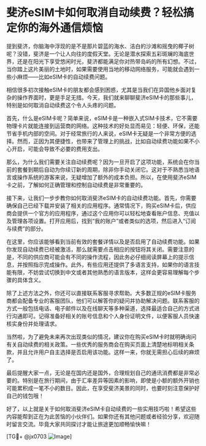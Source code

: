 # 斐济eSIM卡如何取消自动续费？轻松搞定你的海外通信烦恼

提到斐济，你脑海中浮现的是不是那片碧蓝的海水、洁白的沙滩和摇曳的椰子树呢？没错，斐济是一个让人向往的度假天堂。无论是潜水探索五彩斑斓的海底世界，还是在阳光下享受悠闲时光，斐济都能满足你对热带岛屿的所有幻想。不过，当你踏上这片美丽的土地时，如果需要使用当地的移动网络服务，可能就会遇到一些小麻烦——比如eSIM卡的自动续费问题。

相信很多初次接触eSIM卡的朋友都会感到困惑，尤其是当我们在异国他乡面对复杂的操作界面时，更是手足无措。今天，我们就来聊聊斐济eSIM卡的那些事儿，特别是如何取消自动续费这个令人头疼的问题。

首先，什么是eSIM卡呢？简单来说，eSIM卡是一种嵌入式SIM卡技术，它不需要物理卡片就能连接到运营商的网络。这种技术的好处显而易见：轻便、环保，还能节省手机内部的空间。对于经常旅行的人来说，eSIM卡无疑是一个非常方便的选择。然而，正因为其便捷性，也带来了管理上的挑战，比如自动续费功能如果不小心开启，可能会导致不必要的费用支出。

那么，为什么我们需要关注自动续费呢？因为一旦开启了这项功能，系统会在你当前的套餐到期后自动为你续订新的周期，除非你手动关闭它。这对于不熟悉当地语言或操作系统的游客来说，无疑增加了额外的成本负担。所以，在使用斐济eSIM卡之前，了解如何正确管理和控制自动续费是非常重要的。

接下来，让我们一步步教你如何取消斐济eSIM卡的自动续费功能。首先，你需要确保自己已经下载并安装了相关的应用程序。通常情况下，购买eSIM卡后，供应商会提供一个官方的应用程序，通过这个应用你可以轻松地查看账户信息、充值以及管理各项设置。打开应用后，找到“我的账户”或者类似的选项，然后进入“订阅与续费”的部分。

在这里，你应该能够看到当前有效的套餐详情以及是否启用了自动续费功能。如果你发现自动续费已经被激活，那么就需要点击相应的按钮将其关闭。需要注意的是，不同的供应商可能会有不同的操作流程，因此务必仔细阅读屏幕上的提示信息，并按照指示完成操作。此外，有些应用还提供了多语言支持，如果你的语言技能有限，不妨尝试切换到中文或者其他熟悉的语言版本，这样会更容易理解每个步骤的具体含义。

除了上述方法之外，你还可以直接联系客服寻求帮助。大多数正规的eSIM卡服务商都会配备专业的客服团队，他们可以解答你的疑问并协助解决问题。联系客服的方式一般包括电话、电子邮件以及在线聊天等多种渠道，选择最适合自己的方式进行沟通即可。记得准备好相关的账号信息和个人身份证明文件，以便客服人员快速核实身份并处理请求。

当然啦，为了避免未来再次出现类似的情况，建议你在购买eSIM卡时就明确询问有关自动续费的相关政策。一些优秀的服务商会在购买页面上清楚地标明相关条款，并且允许用户自主选择是否启用该功能。这样一来，你就无需担心后续的麻烦了。

最后提醒大家一点，无论是在国内还是国外，合理规划自己的通讯消费都是非常必要的。特别是在旅行期间，由于汇率差异等因素的影响，即使是小额的额外开销也可能累积成一笔不小的数目。因此，在享受斐济美景的同时，也要时刻注意保护好自己的钱包哦！

好了，以上就是关于如何取消斐济eSIM卡自动续费的一些实用技巧啦！希望这些内容能帮到正在为此苦恼的小伙伴们。如果你还有其他问题或者经验分享，欢迎随时留言交流。毕竟大家共同探讨才能让旅途更加顺畅愉快嘛！

[TG💪+ @jx0703 ![Image](https://github.com/user-attachments/assets/dbca1d08-cadb-493c-b0ec-ad6f7a83f270)]